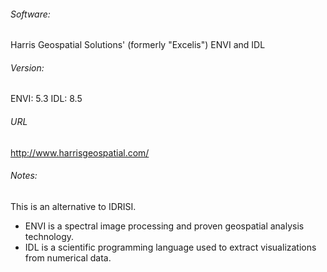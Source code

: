 ###### Software:
Harris Geospatial Solutions' (formerly "Excelis") ENVI and IDL 

###### Version:
ENVI: 5.3
IDL:  8.5

###### URL
http://www.harrisgeospatial.com/

###### Notes:
This is an alternative to IDRISI.

* ENVI is a spectral image processing and proven geospatial analysis technology.
* IDL is a scientific programming language used to extract visualizations from numerical data.





